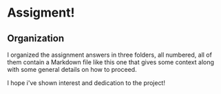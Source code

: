# Assigment!
## Organization

I organized the assignment answers in three folders, all numbered, all of them contain a Markdown file like this one that gives some context along with some general details on how to proceed.

I hope i've shown interest and dedication to the project!
